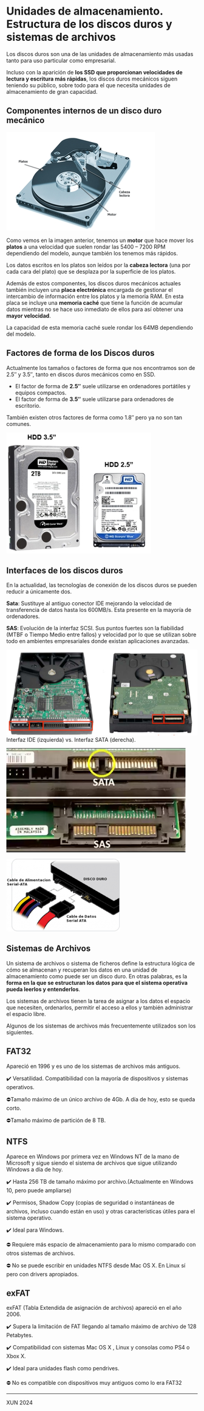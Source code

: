 # Unidades de almacenamiento. Estructura de los discos duros y sistemas de archivos

Los discos duros son una de las unidades de almacenamiento más usadas tanto para uso particular como empresarial.

Incluso con la aparición de **los SSD que proporcionan velocidades de lectura y escritura más rápidas**, los discos duros mecánicos siguen teniendo su público, sobre todo para el que necesita unidades de almacenamiento de gran capacidad.

 

## Componentes internos de un disco duro mecánico

![componentes disco duro](./assets/componentes-disco-duro.jpg)

Como vemos en la imagen anterior, tenemos un **motor** que hace mover los **platos** a una velocidad que suelen rondar las 5400 – 7200 RPM dependiendo del modelo, aunque también los tenemos más rápidos.

Los datos escritos en los platos son leídos por la **cabeza lectora** (una por cada cara del plato) que se desplaza por la superficie de los platos.

Además de estos componentes, los discos duros mecánicos actuales también incluyen una **placa electrónica** encargada de gestionar el intercambio de información entre los platos y la memoria RAM. En esta placa se incluye una **memoria caché** que tiene la función de acumular datos mientras no se hace uso inmediato de ellos para así obtener una **mayor velocidad**.

La capacidad de esta memoria caché suele rondar los 64MB dependiendo del modelo.

 

## Factores de forma de los Discos duros

Actualmente los tamaños o factores de forma que nos encontramos son de 2.5″ y 3.5″, tanto en discos duros mecánicos como en SSD.

- El factor de forma de **2.5″** suele utilizarse en ordenadores portátiles y equipos compactos.
- El factor de forma de **3.5″** suele utilizarse para ordenadores de escritorio.

También existen otros factores de forma como 1.8″ pero ya no son tan comunes.

 

![factor forma disco duro](./assets/factor-forma-disco-duro.jpg)

 

## Interfaces de los discos duros

En la actualidad, las tecnologías de conexión de los discos duros se pueden reducir a únicamente dos.

**Sata**: Sustituye al antiguo conector IDE mejorando la velocidad de transferencia de datos hasta los 600MB/s. Esta presente en la mayoría de ordenadores.

**SAS**: Evolución de la interfaz SCSI. Sus puntos fuertes son la fiabilidad (MTBF o Tiempo Medio entre fallos) y velocidad por lo que se utilizan sobre todo en ambientes empresariales donde existan aplicaciones avanzadas.

![ide y sata](./assets/ide-y-sata.jpg)Interfaz IDE (izquierda) vs. Interfaz SATA (derecha).

 

![Screenshot 2](./assets/Screenshot_2.jpg)

![cableado sata](./assets/cableado-sata.png)

 

 

## Sistemas de Archivos

Un sistema de archivos o sistema de ficheros define la estructura lógica de cómo se almacenan y recuperan los datos en una unidad de almacenamiento como puede ser un disco duro. En otras palabras, es la **forma en la que se estructuran los datos para que el sistema operativa pueda leerlos y entenderlos**.

Los sistemas de archivos tienen la tarea de asignar a los datos el espacio que necesiten, ordenarlos, permitir el acceso a ellos y también administrar el espacio libre.

Algunos de los sistemas de archivos más frecuentemente utilizados son los siguientes.

 

## FAT32

Apareció en 1996 y es uno de los sistemas de archivos más antiguos.

:heavy_check_mark: Versatilidad. Compatibilidad con la mayoría de dispositivos y sistemas operativos.

⛔Tamaño máximo de un único archivo de 4Gb. A día de hoy, esto se queda corto.

⛔Tamaño máximo de partición de 8 TB.

 

## NTFS

Aparece en Windows por primera vez en Windows NT de la mano de Microsoft y sigue siendo el sistema de archivos que sigue utilizando Windows a día de hoy.

:heavy_check_mark:  Hasta 256 TB de tamaño máximo por archivo.(Actualmente en Windows 10, pero puede ampliarse)

:heavy_check_mark:  Permisos, Shadow Copy (copias de seguridad o instantáneas de archivos, incluso cuando están en uso) y otras características útiles para el sistema operativo.

:heavy_check_mark:  Ideal para Windows.

⛔ Requiere más espacio de almacenamiento para lo mismo comparado con otros sistemas de archivos.

⛔ No se puede escribir en unidades NTFS desde Mac OS X. En Linux sí pero con drivers apropiados.

 

## exFAT

exFAT (Tabla Extendida de asignación de archivos) apareció en el año 2006.

:heavy_check_mark:  Supera la limitación de FAT llegando al tamaño máximo de archivo de 128 Petabytes.

:heavy_check_mark:  Compatibilidad con sistemas Mac OS X , Linux y consolas como PS4 o Xbox X.

:heavy_check_mark:  Ideal para unidades flash como pendrives.

⛔ No es compatible con dispositivos muy antiguos como lo era FAT32

---

XUN 2024